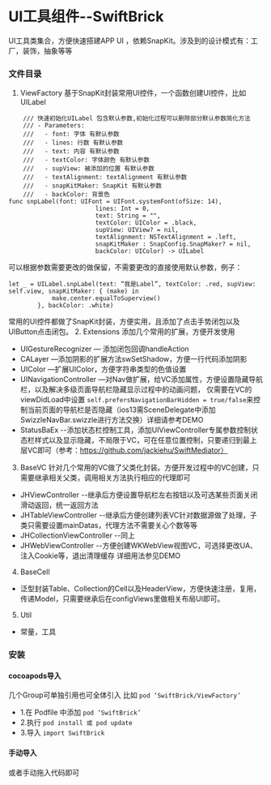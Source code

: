 # UI工具组件--SwiftBrick
UI工具类集合，方便快速搭建APP UI ，依赖SnapKit。涉及到的设计模式有：工厂，装饰，抽象等等
### 文件目录
1. ViewFactory
基于SnapKit封装常用UI控件，一个函数创建UI控件，比如UILabel
```
    /// 快速初始化UILabel 包含默认参数,初始化过程可以删除部分默认参数简化方法
    /// - Parameters:
    ///   - font: 字体 有默认参数
    ///   - lines: 行数 有默认参数
    ///   - text: 内容 有默认参数
    ///   - textColor: 字体颜色 有默认参数
    ///   - supView: 被添加的位置 有默认参数
    ///   - textAlignment: textAlignment 有默认参数
    ///   - snapKitMaker: SnapKit 有默认参数
    ///   - backColor: 背景色
func snpLabel(font: UIFont = UIFont.systemFont(ofSize: 14),
                        lines: Int = 0,
                        text: String = "",
                        textColor: UIColor = .black,
                        supView: UIView? = nil,
                        textAlignment: NSTextAlignment = .left,
                        snapKitMaker : SnapConfig.SnapMaker? = nil,
                        backColor: UIColor) -> UILabel
```
可以根据参数需要更改的做保留，不需要更改的直接使用默认参数，例子：
```
let _ = UILabel.snpLabel(text: “我是Label”, textColor: .red, supView: self.view, snapKitMaker: { (make) in
            make.center.equalToSuperview()
        }, backColor: .white)
```
常用的UI控件都做了SnapKit封装，方便实用，且添加了点击手势闭包以及UIButton点击闭包。
2. Extensions
添加几个常用的扩展，方便开发使用
* UIGestureRecognizer — 添加闭包回调handleAction
* CALayer  —添加阴影的扩展方法swSetShadow，方便一行代码添加阴影
* UIColor —扩展UIColor，方便字符串类型的色值设置
* UINavigationController —对Nav做扩展，给VC添加属性，方便设置隐藏导航栏，以及解决多级页面导航栏隐藏显示过程中的动画问题，
仅需要在VC的viewDidLoad中设置 `self.prefersNavigationBarHidden = true/false`来控制当前页面的导航栏是否隐藏（ios13需SceneDelegate中添加SwizzleNavBar.swizzle进行方法交换）详细请参考DEMO
* StatusBaEx --添加状态栏控制工具，添加UIViewController专属参数控制状态栏样式以及显示隐藏，不局限于VC，可在任意位置控制，只要递归到最上层VC即可（参考：https://github.com/jackiehu/SwiftMediator）
3. BaseVC
针对几个常用的VC做了父类化封装。方便开发过程中的VC创建，只需要继承相关父类，调用相关方法执行相应的代理即可
* JHViewController   --继承后方便设置导航栏左右按钮以及可选某些页面关闭滑动返回，统一返回方法
* JHTableViewController  --继承后方便创建列表VC针对数据源做了处理，子类只需要设置mainDatas，代理方法不需要关心个数等等
* JHCollectionViewController  --同上
* JHWebViewController --方便创建WKWebView视图VC，可选择更改UA、注入Cookie等，退出清理缓存
详细用法参见DEMO
4. BaseCell
* 泛型封装Table、Collection的Cell以及HeaderView，方便快速注册，复用，传递Model，只需要继承后在configViews里做相关布局UI即可。
5. Util
* 常量，工具

### 安装
#### cocoapods导入
几个Group可单独引用也可全体引入
比如 `pod ‘SwiftBrick/ViewFactory’`
* 1.在 Podfile 中添加 `pod ‘SwiftBrick’`
* 2.执行 `pod install 或 pod update`
* 3.导入 `import SwiftBrick`
#### 手动导入
或者手动拖入代码即可
